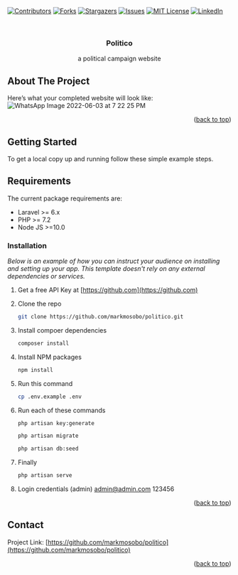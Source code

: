 <!-- PROJECT SHIELDS -->
<!--
*** I'm using markdown "reference style" links for readability.
*** Reference links are enclosed in brackets [ ] instead of parentheses ( ).
*** See the bottom of this document for the declaration of the reference variables
*** for contributors-url, forks-url, etc. This is an optional, concise syntax you may use.
*** https://www.markdownguide.org/basic-syntax/#reference-style-links
-->
[![Contributors][contributors-shield]][contributors-url]
[![Forks][forks-shield]][forks-url]
[![Stargazers][stars-shield]][stars-url]
[![Issues][issues-shield]][issues-url]
[![MIT License][license-shield]][license-url]
[![LinkedIn][linkedin-shield]][linkedin-url]

<!-- PROJECT LOGO -->
<br />
<div align="center">
  <a href="https://github.com/markmosobo/farm-management">
<!--     <img src="images/logo.png" alt="Logo" width="80" height="80"> -->
  </a>

  <h3 align="center"> Politico</h3>

  <p align="center">
    a political campaign website
    <br />

  </p>
</div>

<!-- ABOUT THE PROJECT -->
## About The Project
Here’s what your completed website will look like:
![WhatsApp Image 2022-06-03 at 7 22 25 PM](https://user-images.githubusercontent.com/34887895/171961039-fb1a007f-369c-41d4-b234-443b2a03d2c6.jpeg)




<p align="right">(<a href="#top">back to top</a>)</p>

<!-- GETTING STARTED -->
## Getting Started

To get a local copy up and running follow these simple example steps.

## Requirements

The current package requirements are:

- Laravel >= 6.x
- PHP >= 7.2
- Node JS >=10.0

### Installation

_Below is an example of how you can instruct your audience on installing and setting up your app. This template doesn't rely on any external dependencies or services._

1. Get a free API Key at [https://github.com](https://github.com)
2. Clone the repo
   ```sh
   git clone https://github.com/markmosobo/politico.git
   ```
2. Install compoer dependencies
   ```sh
   composer install
   ```
4. Install NPM packages
   ```sh
   npm install
   ```
5. Run this command
   ```sh
   cp .env.example .env
   ```

6. Run each of these commands 
   ```sh
   php artisan key:generate
   ```
   ```sh
   php artisan migrate
   ```
   ```sh
   php artisan db:seed
   ```   
7. Finally
   ```sh
   php artisan serve
   ```  
8. Login credentials (admin)
    admin@admin.com
    123456   
<p align="right">(<a href="#top">back to top</a>)</p>

<!-- CONTACT -->
## Contact

<!-- Your Name - [@your_twitter](https://twitter.com/markmosobo) - email@example.com
 -->
Project Link: [https://github.com/markmosobo/politico](https://github.com/markmosobo/politico)

<p align="right">(<a href="#top">back to top</a>)</p>

<!-- MARKDOWN LINKS & IMAGES -->
<!-- https://www.markdownguide.org/basic-syntax/#reference-style-links -->
[contributors-shield]: https://img.shields.io/github/contributors/markmosobo/politico.svg?style=for-the-badge
[contributors-url]: https://github.com/markmosobo/politico/graphs/contributors
[forks-shield]: https://img.shields.io/github/forks/markmosobo/politico.svg?style=for-the-badge
[forks-url]: https://github.com/markmosobo/politico/network/members
[stars-shield]: https://img.shields.io/github/stars/markmosobo/politico.svg?style=for-the-badge
[stars-url]: https://github.com/markmosobo/politico/stargazers
[issues-shield]: https://img.shields.io/github/issues/markmosobo/politico.svg?style=for-the-badge
[issues-url]: https://github.com/markmosobo/politico/issues
[license-shield]: https://img.shields.io/github/license/markmosobo/politico.svg?style=for-the-badge
[license-url]: https://github.com/markmosobo/politico/LICENSE.txt
[linkedin-shield]: https://img.shields.io/badge/-LinkedIn-black.svg?style=for-the-badge&logo=linkedin&colorB=555
[linkedin-url]: https://linkedin.com/in/mark-mosobo
[product-screenshot]: images/screenshot.png
